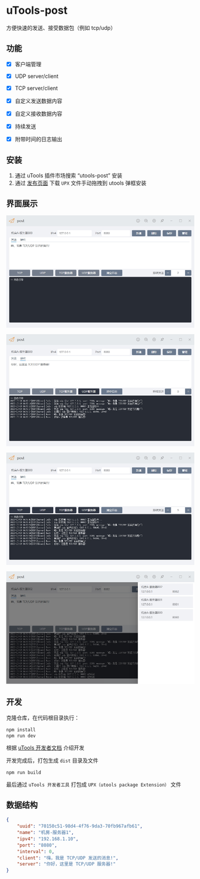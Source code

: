 # uTools-post

方便快速的发送、接受数据包（例如 tcp/udp）


## 功能

- [x] 客户端管理
- [x] UDP server/client
- [x] TCP server/client
- [x] 自定义发送数据内容
- [x] 自定义接收数据内容
- [x] 持续发送
- [x] 附带时间的日志输出


## 安装

1. 通过 uTools 插件市场搜索 “utools-post” 安装
2. 通过 [发布页面](https://github.com/pfeak/utools-post/releases) 下载 `UPX` 文件手动拖拽到 utools 弹框安装


## 界面展示

![1](./images/1.png)

![2](./images/2.png)

![3](./images/3.png)

![4](./images/4.png)


## 开发

克隆仓库，在代码根目录执行：

```shell
npm install
npm run dev
```

根据 [uTools 开发者文档](https://u.tools/docs/developer/welcome.html#plugin-json) 介绍开发

开发完成后，打包生成 `dist` 目录及文件
```
npm run build
```

最后通过 `uTools 开发者工具` 打包成 `UPX（utools package Extension）` 文件


## 数据结构

```json
{
    "uuid": "70150c51-98d4-4f76-9da3-70fb967afb61",
    "name": "机房-服务器1",
    "ipv4": "192.168.1.10",
    "port": "8080",
    "interval": 0,
    "client": "嗨，我是 TCP/UDP 发送的消息!",
    "server": "你好，这里是 TCP/UDP 服务器!"
}
```
